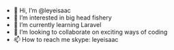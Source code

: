 - 👋 Hi, I’m @leyeisaac
- 👀 I’m interested in big head fishery
- 🌱 I’m currently learning Laravel
- 💞️ I’m looking to collaborate on exciting ways of coding
- 📫 How to reach me skype: leyeisaac

<!---
leyeisaac/leyeisaac is a ✨ special ✨ repository because its `README.md` (this file) appears on your GitHub profile.
You can click the Preview link to take a look at your changes.
--->
